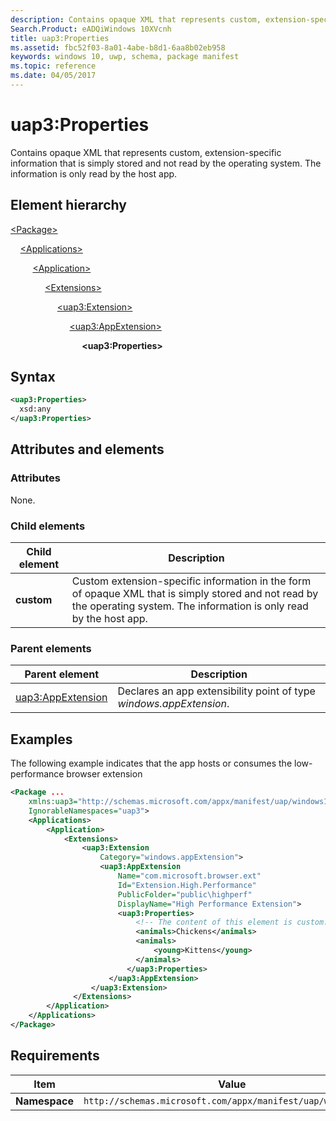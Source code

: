 ```yaml
---
description: Contains opaque XML that represents custom, extension-specific information that is simply stored and not read by the operating system.
Search.Product: eADQiWindows 10XVcnh
title: uap3:Properties
ms.assetid: fbc52f03-8a01-4abe-b8d1-6aa8b02eb958
keywords: windows 10, uwp, schema, package manifest
ms.topic: reference
ms.date: 04/05/2017
---
```


# uap3:Properties

Contains opaque XML that represents custom, extension-specific information that is simply stored and not read by the operating system. The information is only read by the host app.

## Element hierarchy

[\<Package\>](element-package.md)

&nbsp;&nbsp;&nbsp;&nbsp;[\<Applications\>](element-applications.md)

&nbsp;&nbsp;&nbsp;&nbsp; &nbsp;&nbsp;&nbsp;&nbsp;[\<Application\>](element-application.md)

&nbsp;&nbsp;&nbsp;&nbsp; &nbsp;&nbsp;&nbsp;&nbsp; &nbsp;&nbsp;&nbsp;&nbsp;[\<Extensions\>](element-1-extensions.md)

&nbsp;&nbsp;&nbsp;&nbsp; &nbsp;&nbsp;&nbsp;&nbsp; &nbsp;&nbsp;&nbsp;&nbsp; &nbsp;&nbsp;&nbsp;&nbsp;[\<uap3:Extension\>](element-uap3-extension-manual.md)

&nbsp;&nbsp;&nbsp;&nbsp; &nbsp;&nbsp;&nbsp;&nbsp; &nbsp;&nbsp;&nbsp;&nbsp; &nbsp;&nbsp;&nbsp;&nbsp; &nbsp;&nbsp;&nbsp;&nbsp;[\<uap3:AppExtension\>](element-uap3-appextension-manual.md)

&nbsp;&nbsp;&nbsp;&nbsp; &nbsp;&nbsp;&nbsp;&nbsp; &nbsp;&nbsp;&nbsp;&nbsp; &nbsp;&nbsp;&nbsp;&nbsp; &nbsp;&nbsp;&nbsp;&nbsp; &nbsp;&nbsp;&nbsp;&nbsp;**\<uap3:Properties\>**

## Syntax

```xml
<uap3:Properties>
  xsd:any
</uap3:Properties>
```

## Attributes and elements

### Attributes

None.

### Child elements

| Child element | Description |
|-|-|
| **custom** | Custom extension-specific information in the form of opaque XML that is simply stored and not read by the operating system. The information is only read by the host app. |

### Parent elements

| Parent element | Description |
|-|-|
| [uap3:AppExtension](element-uap3-appextension-manual.md) | Declares an app extensibility point of type *windows.appExtension*. |

## Examples

The following example indicates that the app hosts or consumes the low-performance browser extension

```xml
<Package ...
    xmlns:uap3="http://schemas.microsoft.com/appx/manifest/uap/windows10/3"  
    IgnorableNamespaces="uap3">
    <Applications>
        <Application>
            <Extensions>
                <uap3:Extension
                    Category="windows.appExtension">  
                    <uap3:AppExtension
                        Name="com.microsoft.browser.ext"
                        Id="Extension.High.Performance"
                        PublicFolder="public\highperf"
                        DisplayName="High Performance Extension">  
                        <uap3:Properties>  
                            <!-- The content of this element is custom. -->
                            <animals>Chickens</animals>  
                            <animals>  
                                <young>Kittens</young>  
                            </animals>  
                          </uap3:Properties>  
                      </uap3:AppExtension>  
                  </uap3:Extension>  
              </Extensions>
        </Application>
    </Applications>
</Package>
```

## Requirements

| Item | Value |
|--|--|
| **Namespace** | `http://schemas.microsoft.com/appx/manifest/uap/windows10/3` |
